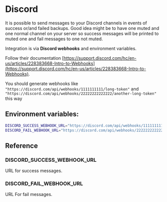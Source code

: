 # Discord

It is possible to send messages to your Discord channels in events of success or/and failed backups.
Good idea might be to have one muted and one normal channel on your server so success messages will be printed to muted one and fail messages to one not muted.

Integration is via **Discord webhooks** and environment variables.

Follow their documentation [https://support.discord.com/hc/en-us/articles/228383668-Intro-to-Webhooks](https://support.discord.com/hc/en-us/articles/228383668-Intro-to-Webhooks).

You should generate webhooks like `"https://discord.com/api/webhooks/1111111111/long-token"` and `"https://discord.com/api/webhooks/22222222222222/another-long-token"` this way

## Environment variables:

```bash
DISCORD_SUCCESS_WEBHOOK_URL="https://discord.com/api/webhooks/1111111111/long-token"
DISCORD_FAIL_WEBHOOK_URL="https://discord.com/api/webhooks/22222222222222/another-long-token"
```

## Reference

### DISCORD_SUCCESS_WEBHOOK_URL

URL for success messages.

### DISCORD_FAIL_WEBHOOK_URL

URL For fail messages.

<br>
<br>